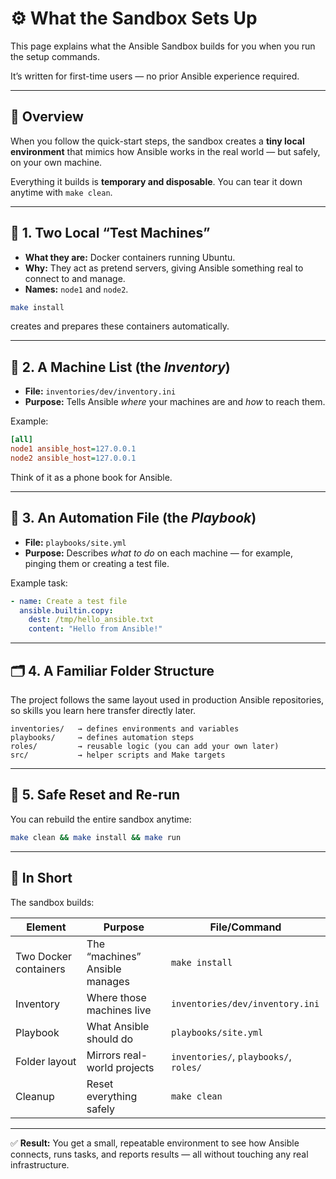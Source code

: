 # ⚙️ What the Sandbox Sets Up

This page explains what the Ansible Sandbox builds for you when you run the setup commands.

It’s written for first-time users — no prior Ansible experience required.

---

## 🧩 Overview

When you follow the quick-start steps, the sandbox creates a **tiny local environment** that mimics how Ansible works in the real world — but safely, on your own machine.

Everything it builds is **temporary and disposable**. You can tear it down anytime with `make clean`.

---

## 🐳 1. Two Local “Test Machines”

- **What they are:** Docker containers running Ubuntu.
- **Why:** They act as pretend servers, giving Ansible something real to connect to and manage.
- **Names:** `node1` and `node2`.

```bash
make install
````

creates and prepares these containers automatically.

---

## 📜 2. A Machine List (the *Inventory*)

* **File:** `inventories/dev/inventory.ini`
* **Purpose:** Tells Ansible *where* your machines are and *how* to reach them.

Example:

```ini
[all]
node1 ansible_host=127.0.0.1
node2 ansible_host=127.0.0.1
```

Think of it as a phone book for Ansible.

---

## 🧰 3. An Automation File (the *Playbook*)

* **File:** `playbooks/site.yml`
* **Purpose:** Describes *what to do* on each machine — for example, pinging them or creating a test file.

Example task:

```yaml
- name: Create a test file
  ansible.builtin.copy:
    dest: /tmp/hello_ansible.txt
    content: "Hello from Ansible!"
```

---

## 🗂️ 4. A Familiar Folder Structure

The project follows the same layout used in production Ansible repositories, so skills you learn here transfer directly later.

```
inventories/   → defines environments and variables
playbooks/     → defines automation steps
roles/         → reusable logic (you can add your own later)
src/           → helper scripts and Make targets
```

---

## 🧹 5. Safe Reset and Re-run

You can rebuild the entire sandbox anytime:

```bash
make clean && make install && make run
```

---

## 🧠 In Short

The sandbox builds:

| Element               | Purpose                        | File/Command                           |
| --------------------- | ------------------------------ | -------------------------------------- |
| Two Docker containers | The “machines” Ansible manages | `make install`                         |
| Inventory             | Where those machines live      | `inventories/dev/inventory.ini`        |
| Playbook              | What Ansible should do         | `playbooks/site.yml`                   |
| Folder layout         | Mirrors real-world projects    | `inventories/`, `playbooks/`, `roles/` |
| Cleanup               | Reset everything safely        | `make clean`                           |

---

✅ **Result:**
You get a small, repeatable environment to see how Ansible connects, runs tasks, and reports results — all without touching any real infrastructure.
